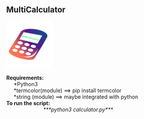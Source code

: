 <h2>MultiCalculator</h2>
<img src="img/logo.png" width="25%" height="25%">
<p style="text-align: left;"><strong>Requirements:</strong><br />&nbsp; &nbsp; &nbsp;*Python3<br />&nbsp; &nbsp; &nbsp;*termcolor(module) ==&gt; pip install termcolor<br />&nbsp; &nbsp; &nbsp;*string (module) ==&gt; maybe integrated with python<br /><strong>To run the script:</strong><br /><em>&nbsp; &nbsp; &nbsp; &nbsp; &nbsp; &nbsp; &nbsp; &nbsp; &nbsp; &nbsp; &nbsp; &nbsp; &nbsp;***python3 calculator.py***</em></p>
